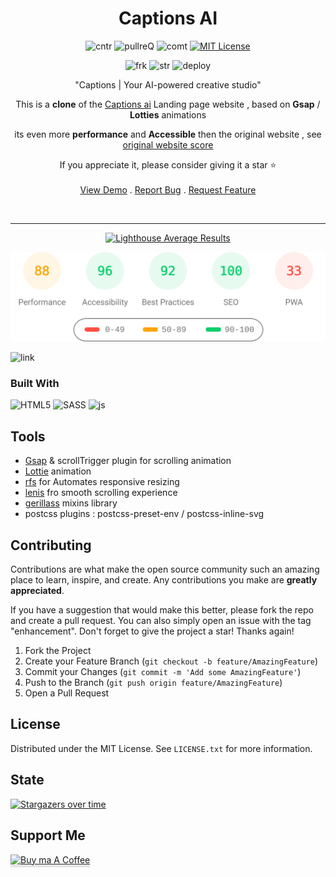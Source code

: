 
<div align="center">

<h1 align="center" >Captions AI</h1>

![cntr](https://img.shields.io/github/contributors/issam-seghir/Captions-AI?color=pink&style=for-the-badge)
![pullreQ](https://img.shields.io/github/issues-pr/issam-seghir/Captions-AI?color=orange&style=for-the-badge)
![comt](https://img.shields.io/github/last-commit/issam-seghir/Captions-AI?style=for-the-badge)
[![MIT License](https://img.shields.io/badge/License-MIT-green.svg?style=for-the-badge)](https://choosealicense.com/licenses/mit/)

![frk](https://img.shields.io/github/forks/issam-seghir/Captions-AI?style=flat-square)
![str](https://img.shields.io/github/stars/issam-seghir/Captions-AI?style=flat-square)
![deploy](https://img.shields.io/website?down_color=red&down_message=down&style=flat-square&up_color=succes&up_message=up&url=https%3A%2F%2Fissam-seghir.github.io%2FCaptions-AI%2F)

  <p align="center">
  "Captions | Your AI-powered creative studio"

  This is a **clone** of the [Captions ai](https://www.captions.ai) Landing page  website ,
based on **Gsap** / **Lotties**  animations

its even more  **performance** and **Accessible** then the original website , see [original website score](https://i.imgur.com/fCqSHnk.png)

If you appreciate it, please consider giving it a star ⭐
 <br />
    <br />
    <a href="https://issam-seghir.github.io/Captions-AI/">View Demo</a>
    .
    <a href="https://github.com/issam-seghir/Captions-AI/issues">Report Bug</a>
    .
    <a href="https://github.com/issam-seghir/Captions-AI/pulls">Request Feature</a>
  </p>

<br>
<hr>
<a title="Check Lighthouse out" target="_blank" href="https://github.com/GoogleChrome/lighthouse"><img alt="Lighthouse Average Results" width="275" src="https://img.shields.io/badge/Lighthouse-Average_Results-2A2E30.svg?logo=lighthouse&cacheSeconds=3600" /></a><br>

<img width="700" src="lighthouse_results/desktop/pagespeed.svg" /><br>

</div>

![link](https://i.imgur.com/ZvvOUzQ.png)

### Built With

  ![HTML5](https://img.shields.io/badge/html5-%231572B6.svg?style=for-the-badge&logo=html5&logoColor=white)
  ![SASS](https://img.shields.io/badge/sass-%237e2a3d.svg?style=for-the-badge&logo=sass&logoColor=ff577b)
  ![js](https://img.shields.io/badge/JavaScript-323330?style=for-the-badge&logo=javascript&logoColor=F7DF1E)

## Tools

- [Gsap](https://greensock.com/gsap/) & scrollTrigger plugin for scrolling animation
- [Lottie](https://lottiefiles.com/) animation
- [rfs](https://github.com/twbs/rfs)  for Automates  responsive resizing
- [lenis](https://github.com/studio-freight/lenis) fro smooth scrolling experience
- [gerillass](https://gerillass.com/) mixins library
- postcss plugins : postcss-preset-env / postcss-inline-svg

<!-- CONTRIBUTING -->
## Contributing

Contributions are what make the open source community such an amazing place to learn, inspire, and create. Any contributions you make are **greatly appreciated**.

If you have a suggestion that would make this better, please fork the repo and create a pull request. You can also simply open an issue with the tag "enhancement".
Don't forget to give the project a star! Thanks again!

1. Fork the Project
2. Create your Feature Branch (`git checkout -b feature/AmazingFeature`)
3. Commit your Changes (`git commit -m 'Add some AmazingFeature'`)
4. Push to the Branch (`git push origin feature/AmazingFeature`)
5. Open a Pull Request

<!-- LICENSE -->
## License

Distributed under the MIT License. See `LICENSE.txt` for more information.

## State

[![Stargazers over time](https://starchart.cc/issam-seghir/Captions-AI.svg?variant=adaptive)](https://starchart.cc/issam-seghir/Captions-AI)



## Support Me

<a href="https://www.buymeacoffee.com/issam.seghir" target="_blank"><img src="https://www.buymeacoffee.com/assets/img/custom_images/orange_img.png" alt="Buy ma A Coffee" style="width: 174px !important;height: 41px !important;box-shadow: 0 3px 2px 0 rgb(190 190 190 / 50%) !important;" ></a>
</div>
